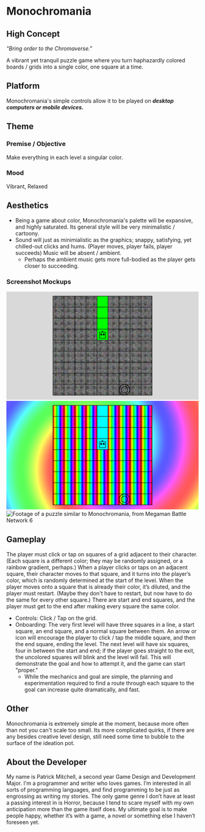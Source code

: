 # Monochromania
## High Concept
*"Bring order to the Chromaverse."*

A vibrant yet tranquil puzzle game where you turn haphazardly colored boards / grids into a single color, one square at a time.

## Platform
Monochromania's simple controls allow it to be played on **_desktop computers or mobile devices._**

## Theme
### Premise / Objective
Make everything in each level a singular color.
### Mood
Vibrant, Relaxed

## Aesthetics
- Being a game about color, Monochromania's palette will be expansive, and highly saturated. Its general style will be very minimalistic / cartoony.
- Sound will just as minimialistic as the graphics; snappy, satisfying, yet chilled-out clicks and hums. (Player moves, player fails, player succeeds) Music will be absent / ambient.
  - Perhaps the ambient music gets more full-bodied as the player gets closer to succeeding.
### Screenshot Mockups
![](./mockup-screenshot-noise.png) ![](./mockup-screenshot-rainbow.png) ![Footage of a puzzle similar to Monochromania, from Megaman Battle Network 6](./inspiration-reference.gif)
 
 ## Gameplay
The player must click or tap on squares of a grid adjacent to their character. (Each square is a different color; they may be randomly assigned, or a rainbow gradient, perhaps.) When a player clicks or taps on an adjacent square, their character moves to that square, and it turns into the player’s color, which is randomly determined at the start of the level. When the player moves onto a square that is already their color, it’s diluted, and the player must restart. (Maybe they don't have to restart, but now have to do the same for every other square.) There are start and end squares, and the player must get to the end after making every square the same color.

- Controls: Click / Tap on the grid.
- Onboarding: The very first level will have three squares in a line, a start square, an end square, and a normal square between them. An arrow or icon will encourage the player to click / tap the middle square, and then the end square, ending the level. The next level will have six squares, four in between the start and end; if the player goes straight to the exit, the uncolored squares will blink and the level will fail. This will demonstrate the goal and how to attempt it, and the game can start "proper."
  - While the mechanics and goal are simple, the planning and experimentation required to find a route through each square to the goal can increase quite dramatically, and fast.

## Other
Monochromania is extremely simple at the moment, because more often than not you can't scale too small. Its more complicated quirks, if there are any besides creative level design, still need some time to bubble to the surface of the ideation pot.

## About the Developer
My name is Patrick Mitchell, a second year Game Design and Development Major. I'm a programmer and writer who loves games. I’m interested in all sorts of programming languages, and find programming to be just as engrossing as writing my stories. The only game genre I don’t have at least a passing interest in is Horror, because I tend to scare myself with my own anticipation more than the game itself does. My ultimate goal is to make people happy, whether it’s with a game, a novel or something else I haven’t foreseen yet.
